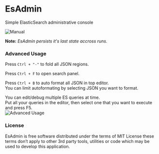 EsAdmin
=======

Simple ElasticSearch administrative console

![Manual](http://content.screencast.com/users/AlexYegoroff/folders/Jing/media/3ab884f2-9f2d-4ccc-8245-79c31746cfab/ES%20Admin%20How%20To%20instruton.png)

**Note:** *EsAdmin persists it's last state accross runs.*


### Advanced Usage
  
  Press `Ctrl + "-"` to fold all JSON regions. <br/>
  
  Press `Ctrl + F` to open search panel.<br/>
  
  Press `Ctrl + B` to auto format all JSON in top editor. <br/>
  You can limit autoformating by selecting JSON you want to format.
  
  You can edit/debug multiple ES queries at time.<br/>
  Put all your queries in the editor, then select one that you want to execute and press F5.<br/>
![Advanced Usage](http://content.screencast.com/users/AlexYegoroff/folders/Jing/media/0cba4ae6-7b39-4cc9-980b-e416d427a046/EsAdmin%20Several%20ES%20Queries.png)

### License

  EsAdmin is free software distributed under the terms of MIT License these terms don’t apply to other 3rd party tools, utilities or code which may be used to develop this application.
